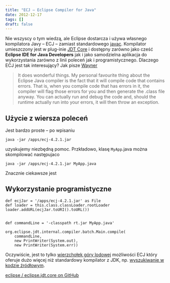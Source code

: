 ```yaml
---
title: "ECJ – Eclipse Compiler for Java"
date: 2012-12-17
tags: []
draft: false
---
```

Nie wszyscy o tym wiedzą, ale Eclipse dostarcza i używa własnego kompilatora Javy – ECJ – zamiast standardowego [javac](http://docs.oracle.com/javase/6/docs/technotes/guides/javac/index.html). Kompilator umieszczony jest w plug-inie [JDT Core](http://www.eclipse.org/projects/project.php?id=eclipse.jdt.core) i dostępny zarówno jako cześć **Eclipse IDE for Java Developers** jak i jako samodzielna aplikacja  do wykorzystania zarówno z linii poleceń jak i programistycznego. Dlaczego ECJ jest tak interesujący? Jak pisze [Wayner](https://www.ibm.com/developerworks/mydeveloperworks/blogs/Wayner/entry/did_you_know_that_eclipse?lang=en)
> It does wonderful things. My personal favourite thing about the Eclipse Java compiler is the fact that it will compile code that contains errors. That is, when you compile code that has errors in it, the compiler will flag those errors for you and then generate the .class file anyway. You can actually run and debug the code and, should the runtime actually run into your errors, it will then throw an exception.

## Użycie z wiersza poleceń
Jest  bardzo proste – po wpisaniu
```
java -jar /apps/ecj-4.2.1.jar
```
uzyskujemy niezbędną pomoc. Przkładowo, klasę `MyApp`.java można skompilować następujaco
```
java -jar /apps/ecj-4.2.1.jar MyApp.java
```
Znacznie ciekawsze jest
## Wykorzystanie programistyczne
```
def ecjJar = '/apps/ecj-4.2.1.jar' as File
def loader = this.class.classLoader.rootLoader
loader.addURL(ecjJar.toURI().toURL())
 
 
def commandLine = '-classpath rt.jar MyApp.java'
 
org.eclipse.jdt.internal.compiler.batch.Main.compile(
    commandLine, 
    new PrintWriter(System.out), 
    new PrintWriter(System.err))
```
Oczywiście, jest to tylko [wierzchołek góry lodowej](http://help.eclipse.org/indigo/index.jsp?topic=/org.eclipse.jdt.doc.isv/guide/jdt_api_compile.htm) możliwości ECJ który oferuje dużo więcej niż standardowy kompilator z JDK, np. [wyszukiwanie w kodzie źródłowym](http://help.eclipse.org/indigo/topic/org.eclipse.jdt.doc.isv/guide/jdt_api_search.htm).

[eclipse / eclipse.jdt.core on GitHub](https://github.com/eclipse/eclipse.jdt.core)